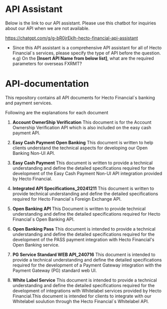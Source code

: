 # API Assistant

Below is the link to our API assistant. Please use this chatbot for inquiries about our API when we are not available.

https://chatgpt.com/g/g-bR0jrEklh-hecto-financial-api-assistant

* Since this API assistant is a comprehensive API assistant for all of Hecto Financial`s services, please specify the type of API before the question.
   e.g) On the **[Insert API Name from below list]**, what are the required parameters for overseas FXRMT?

# API-documentation
This repository contains all API documents for Hecto Financial`s banking and payment services.

Following are the explanations for each document

1. **Account OwnerShip Verification**
   This document is for the Account Ownership Verification API which is also included on the easy cash payment API.

3. **Easy Cash Payment Open Banking**
   This document is written to help clients understand the technical aspects for developing our Open Banking Non-UI API. 

4. **Easy Cash Payment**
   This document is written to provide a technical understanding and define the detailed specifications required for the development of the Easy Cash Payment Non-UI API integration provided by Hecto Financial.

4. **Integrated API Specifications_20241211**
   This document is written to provide technical understanding and define the detailed specifications required for Hecto Financial`s Foreign Exchange API.
   
5. **Open Banking API** 
   This Document is written to provide technical understanding and define the detailed specifications required for Hecto Financial`s Open Banking API.
   
7. **Open Banking Pass**
   This document is intended to provide a technical understanding and define the detailed specifications required for the development of the PASS payment integration with Hecto Financial's Open Banking service.

8. **PG Service Standard WEB API_240716**
    This document is intended to provide a technical understanding and define the detailed specifications required for the development of a Payment Gateway integration with the Payment Gateway (PG) standard web UI.
   
9. **White Label Service**
   This document is intended to provide a technical understanding and define the detailed specifications required for the development of integrations with Whitelabel services provided by Hecto Financial.This document is intended for clients to integrate with our Whitelabel soulution through the Hecto Financial`s Whitelabel API.
   

